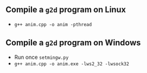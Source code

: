 ## Compile a `g2d` program on Linux

- `g++ anim.cpp -o anim -pthread`

## Compile a `g2d` program on Windows

- Run once `setmingw.py`
- `g++ anim.cpp -o anim.exe -lws2_32 -lwsock32`
